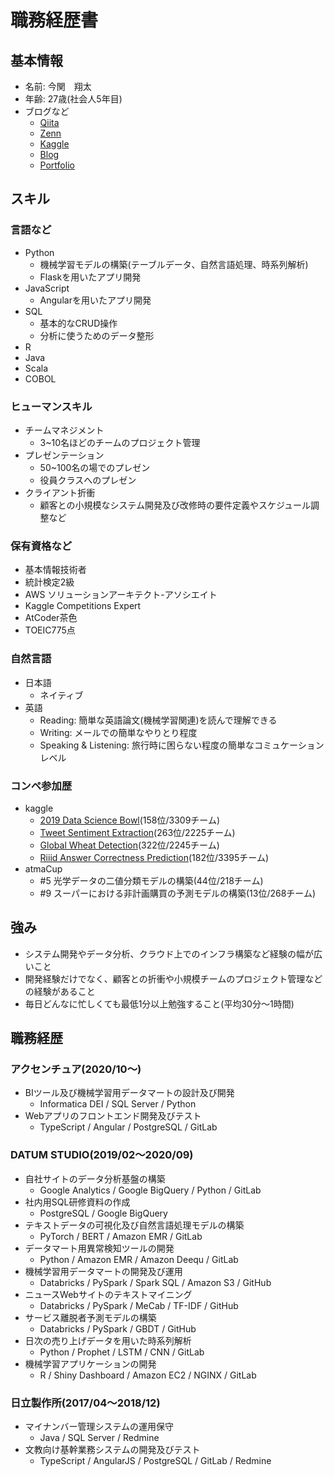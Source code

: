 # 職務経歴書

## 基本情報
- 名前: 今関　翔太
- 年齢: 27歳(社会人5年目)
- ブログなど
    - [Qiita](https://qiita.com/shota-imazeki)
    - [Zenn](https://zenn.dev/shota_imazeki/books)
    - [Kaggle](https://www.kaggle.com/imazekishota)
    - [Blog](https://shotaimazeki.hatenablog.com/)
    - [Portfolio](https://shota-imazeki-108.github.io/portfolio.github.io/index.html)

## スキル

### 言語など
- Python
    - 機械学習モデルの構築(テーブルデータ、自然言語処理、時系列解析)
    - Flaskを用いたアプリ開発
- JavaScript
    - Angularを用いたアプリ開発
- SQL
    - 基本的なCRUD操作
    - 分析に使うためのデータ整形
- R
- Java
- Scala
- COBOL

### ヒューマンスキル
- チームマネジメント
    - 3~10名ほどのチームのプロジェクト管理
- プレゼンテーション
    - 50~100名の場でのプレゼン
    - 役員クラスへのプレゼン
- クライアント折衝
    - 顧客との小規模なシステム開発及び改修時の要件定義やスケジュール調整など

### 保有資格など
- 基本情報技術者
- 統計検定2級
- AWS ソリューションアーキテクト-アソシエイト
- Kaggle Competitions Expert
- AtCoder茶色
- TOEIC775点

### 自然言語
- 日本語
    - ネイティブ
- 英語
    - Reading: 簡単な英語論文(機械学習関連)を読んで理解できる
    - Writing: メールでの簡単なやりとり程度
    - Speaking & Listening: 旅行時に困らない程度の簡単なコミュケーションレベル

### コンペ参加歴
- kaggle
    - [2019 Data Science Bowl](https://www.kaggle.com/c/data-science-bowl-2019)(158位/3309チーム)
    - [Tweet Sentiment Extraction](https://www.kaggle.com/c/tweet-sentiment-extraction)(263位/2225チーム)
    - [Global Wheat Detection](https://www.kaggle.com/c/global-wheat-detection)(322位/2245チーム)
    - [Riiid Answer Correctness Prediction](https://www.kaggle.com/c/riiid-test-answer-prediction)(182位/3395チーム)
- atmaCup
    - #5 光学データの二値分類モデルの構築(44位/218チーム)
    - #9 スーパーにおける非計画購買の予測モデルの構築(13位/268チーム)

## 強み
- システム開発やデータ分析、クラウド上でのインフラ構築など経験の幅が広いこと
- 開発経験だけでなく、顧客との折衝や小規模チームのプロジェクト管理などの経験があること
- 毎日どんなに忙しくても最低1分以上勉強すること(平均30分〜1時間)

## 職務経歴
### アクセンチュア(2020/10〜)
- BIツール及び機械学習用データマートの設計及び開発
    - Informatica DEI / SQL Server / Python
- Webアプリのフロントエンド開発及びテスト
    - TypeScript / Angular / PostgreSQL / GitLab

### DATUM STUDIO(2019/02〜2020/09)
- 自社サイトのデータ分析基盤の構築
    - Google Analytics / Google BigQuery / Python / GitLab
- 社内用SQL研修資料の作成
    - PostgreSQL / Google BigQuery
- テキストデータの可視化及び自然言語処理モデルの構築
    - PyTorch / BERT / Amazon EMR / GitLab
- データマート用異常検知ツールの開発
    - Python / Amazon EMR / Amazon Deequ / GitLab
- 機械学習用データマートの開発及び運用
    - Databricks / PySpark / Spark SQL / Amazon S3 / GitHub
- ニュースWebサイトのテキストマイニング
    - Databricks / PySpark / MeCab / TF-IDF / GitHub
- サービス離脱者予測モデルの構築
    - Databricks / PySpark / GBDT / GitHub
- 日次の売り上げデータを用いた時系列解析
    - Python / Prophet / LSTM / CNN / GitLab
- 機械学習アプリケーションの開発
    - R / Shiny Dashboard / Amazon EC2 / NGINX / GitLab

### 日立製作所(2017/04〜2018/12)
- マイナンバー管理システムの運用保守
    - Java / SQL Server / Redmine
- 文教向け基幹業務システムの開発及びテスト
    - TypeScript / AngularJS / PostgreSQL / GitLab / Redmine